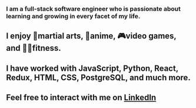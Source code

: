 ### I am a full-stack software engineer who is passionate about learning and growing in every facet of my life.

## I enjoy 👊martial arts, 👺anime, 🎮video games, and 🏋️‍♂️fitness.

## I have worked with JavaScript, Python, React, Redux, HTML, CSS, PostgreSQL, and much more.

## Feel free to interact with me on [LinkedIn](https://www.linkedin.com/in/anthonylovern/)

<!--
**Amlovern/Amlovern** is a ✨ _special_ ✨ repository because its `README.md` (this file) appears on your GitHub profile.

Here are some ideas to get you started:

- 🔭 I’m currently working on ...
- 🌱 I’m currently learning ...
- 👯 I’m looking to collaborate on ...
- 🤔 I’m looking for help with ...
- 💬 Ask me about ...
- 📫 How to reach me: ...
- 😄 Pronouns: ...
- ⚡ Fun fact: ...
-->
